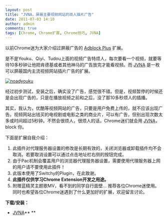 ```yaml
---
layout: post
title: "JVNA，屏蔽主要视频网站的烦人插片广告"
date: 2011-07-03 14:10
author: admin
comments: true
tags: [Chrome, Chrome扩展, Chrome技巧, JVNA]
---
```

以前Chrome迷为大家介绍过屏蔽广告的 <a href="http://www.chromi.org/archives/10736" target="_blank">Adblock Plus</a> 扩展。

是不是Youku、Qiyi、Tudou上面的视频广告特烦人，每次要看一个视频，就要等待10多秒钟让他把肯德基或者其他神马的广告放完才能看视频。而 <a href="https://chrome.google.com/webstore/detail/bamfjcdchckiaalbohebchckllcifali" target="_blank">JVNA</a> 是一枚可以屏蔽国内主流视频网站插片广告的扩展。

<a href="http://img.chromi.org/2011/07/noadyouku.png">![](http://img.chromi.org/2011/07/noadyouku-492x550.png "noadyouku")</a>

经过初步测试，安装之后，确实没了广告，感觉很不错。但是，视频暂停的时候还是会出现广告的，只是在播放视频之前和之后，没了那10多秒烦人的插播。

其实，我认为，优酷等视频网站的广告，只要是用户免费上传的，就不应该出现广告。视频网站出钱买的电视剧或电影之类的商业片，可以有广告，但别出现次数太多或时间超过5秒钟。不然会很烦人，很烦人的话，Chrome迷们就会用 <a href="https://chrome.google.com/webstore/detail/bamfjcdchckiaalbohebchckllcifali" target="_blank">JVNA</a>，block 你。

下面是扩展自我介绍：


1.  此插件对代理服务器设置的修改是长期有效的，关闭浏览器或卸载插件均不会取消。若要取消设置可以通过点击地址栏右侧的按钮完成。
2.  由于Pac机制会覆盖用户的浏览器代理服务器设置，需要使用代理服务器上网的用户请不要使用此插件！
3.  此版本使用了Switchy的Plugin，在此致谢。
4.  **此插件仅供学习Chrome Extension开发之用途。**
5.  附赠蓝精灵主题歌MV，看不到的同学自行面壁...
推荐各位Chrome迷使用。同时也希望各位Chrome迷遇到了什么更加好的扩展，欢迎留言讨论。

**下载/安装：**


*   <a href="https://chrome.google.com/webstore/detail/bamfjcdchckiaalbohebchckllcifali" target="_blank">JVNA</a>**
    **
